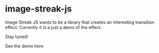 # image-streak-js

Image Streak JS wants to be a library that creates an interesting transition effect. Currently it is a just a demo of the effect. 

Stay tuned! 

See the demo here
 
